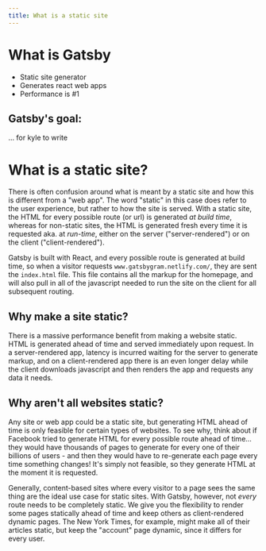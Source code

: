 ```yaml
---
title: What is a static site
---
```


# What is Gatsby

- Static site generator
- Generates react web apps
- Performance is #1

## Gatsby's goal:

  ... for kyle to write


# What is a static site?

There is often confusion around what is meant by a static site and how this is different from a "web app". The word "static" in this case does refer to the user experience, but rather to how the site is served. With a static site, the HTML for every possible route (or url) is generated *at build time*, whereas for non-static sites, the HTML is generated fresh every time it is requested aka. at *run-time*, either on the server ("server-rendered") or on the client ("client-rendered").

Gatsby is built with React, and every possible route is generated at build time, so when a visitor requests `www.gatsbygram.netlify.com/`, they are sent the `index.html` file. This file contains all the markup for the homepage, and will also pull in all of the javascript needed to run the site on the client for all subsequent routing.

## Why make a site static?

There is a massive performance benefit from making a website static. HTML is generated ahead of time and served immediately upon request. In a server-rendered app, latency is incurred waiting for the server to generate markup, and on a client-rendered app there is an even longer delay while the client downloads javascript and then renders the app and requests any data it needs.

## Why aren't all websites static?

Any site or web app could be a static site, but generating HTML ahead of time is only feasible for certain types of websites. To see why, think about if Facebook tried to generate HTML for every possible route ahead of time... they would have thousands of pages to generate for every one of their billions of users - and then they would have to re-generate each page every time something changes! It's simply not feasible, so they generate HTML at the moment it is requested.

Generally, content-based sites where every visitor to a page sees the same thing are the ideal use case for static sites. With Gatsby, however, not *every* route needs to be completely static. We give you the flexibility to render some pages statically ahead of time and keep others as client-rendered dynamic pages. The New York Times, for example, might make all of their articles static, but keep the "account" page dynamic, since it differs for every user.
